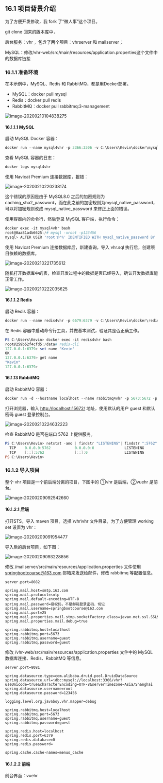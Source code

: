 ## 16.1 项目背景介绍

为了方便开发修改，我 fork 了“微人事”这个项目。

git clone 回来的版本库中，

后台服务：vhr ，包含了两个项目：vhrserver 和 mailserver；

MySQL：修改/vhr-web/src/main/resources/application.properties这个文件中的数据库链接

### 16.1.1 准备环境

在本示例中，MySQL、Redis 和 RabbitMQ，都是用Docker部署。

- MySQL：docker pull mysql
- Redis：docker pull redis
- RabbitMQ：docker pull rabbitmq:3-management

![image-20200210104838275](images/image-20200210104838275.png)

#### 16.1.1.1 MySQL

启动 MySQL Docker 容器：

```powershell
docker run --name mysql4vhr -p 3366:3306 -v C:\Users\Kevin\docker\mysql:/var/lib/mysql -e MYSQL_ROOT_PASSWORD=123456 -d mysql:latest
```

查看 MySQL 容器的日志：

```powershell
docker logs mysql4vhr
```

使用 Navicat Premium 连接数据库，报错：

![image-20200210220238174](images/image-20200210220238174.png)

这个错误的原因是由于 MySQL8.0 之后的加密规则为 caching_sha2_password，而在此之前的加密规则为mysql_native_password，可以将加密规则改成 mysql_native_password 来修正上面的错误。

使用容器内的命令行，然后登录 MySQL 客户端，执行命令：

```powershell
docker exec -it mysql4vhr bash	
root@0aa81a4b6625:/# mysql -uroot -p123456
mysql> ALTER USER 'root'@'%' IDENTIFIED WITH mysql_native_password BY '123456';
```

 使用 Navicat Premium 连接数据库后，新建查询，导入 vhr.sql 执行后，创建项目依赖的数据库。

![image-20200210221735612](images/image-20200210221735612.png)

随机打开数据库中的表，检查开发过程中的数据是否已经导入，确认开发数据库能正常工作。

![image-20200210222035625](images/image-20200210222035625.png)

#### 16.1.1.2 Redis

启动 Redis 容器：

```powershell
docker run --name redis4vhr -p 6679:6379 -v C:\Users\Kevin\docker\redis:/data -d redis redis-server --appendonly yes
```

在 Redis 容器中启动命令行工具，并做基本测试，验证其是否正确工作。

```powershell
PS C:\Users\Kevin> docker exec -it redis4vhr bash
root@259b52f4cfd5:/data# redis-cli
127.0.0.1:6379> set name 'Kevin'
OK
127.0.0.1:6379> get name
"Kevin"
127.0.0.1:6379>
```

#### 16.1.13 RabbitMQ

启动 RabbitMQ 容器：

```powershell
docker run -d --hostname localhost --name rabbitmq4vhr -p 5673:5672 -p 15673:15672 rabbitmq:3-management
```

打开浏览器，输入 [http://localhost:15672/](http://localhost:15672/) 地址，使用默认的用户 guest 和默认密码 guest 登录控制台。

![image-20200210224632223](images/image-20200210224632223.png)

检查 RabbitMQ 是否在端口 5762 上提供服务。

```powershell
PS C:\Users\Kevin> netstat -ano | findstr "LISTENING"| findstr ":5762"
  TCP    0.0.0.0:5762           0.0.0.0:0              LISTENING       11104
  TCP    [::]:5762              [::]:0                 LISTENING       11104
PS C:\Users\Kevin>
```



### 16.1.2 导入项目

整个 vhr 项目是一个前后端分离的项目，下图中的 ①vhr 是后端，②vuehr 是前台。

![image-20200209092542660](images/image-20200209092542660.png)

#### 16.1.2.1 后端

打开STS，导入 maven 项目，选择 \vhr\vhr 文件目录，为了方便管理 working set 设置为 vhr：

![image-20200209091954477](images/image-20200209091954477.png)

导入后的后台项目，如下图：

![image-20200209093228856](images/image-20200209093228856.png)

修改 /mailserver/src/main/resources/application.properties 文件使用 springbootcourse@163.com 邮箱来发送给邮件，修改 rabbitmq 等配置信息。

```properties
server.port=8082

spring.mail.host=smtp.163.com
spring.mail.protocol=smtp
spring.mail.default-encoding=UTF-8
spring.mail.password=授权码，不是邮箱登录密码，切记
spring.mail.username=springbootcourse@163.com
spring.mail.port=25
spring.mail.properties.mail.stmp.socketFactory.class=javax.net.ssl.SSLSocketFactory
spring.mail.properties.mail.debug=true

spring.rabbitmq.host=localhost
spring.rabbitmq.port=5673
spring.rabbitmq.username=guest
spring.rabbitmq.password=guest

```

修改 /vhr-web/src/main/resources/application.properties 文件中的 MySQL 数据库连接、Redis、RabbitMQ 等信息。

```properties
server.port=8081

spring.datasource.type=com.alibaba.druid.pool.DruidDataSource
spring.datasource.url=jdbc:mysql://localhost:3366/vhr?useUnicode=true&characterEncoding=UTF-8&serverTimezone=Asia/Shanghai
spring.datasource.username=root
spring.datasource.password=123456

logging.level.org.javaboy.vhr.mapper=debug

spring.rabbitmq.host=localhost
spring.rabbitmq.port=5673
spring.rabbitmq.username=guest
spring.rabbitmq.password=guest

spring.redis.host=localhost
spring.redis.port=6379
spring.redis.database=0
spring.redis.password=

spring.cache.cache-names=menus_cache
```



#### 16.1.2.2 前端

前台界面：vuehr





